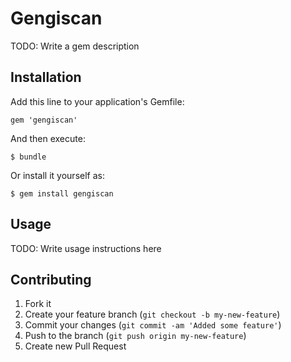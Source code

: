 # Gengiscan

TODO: Write a gem description

## Installation

Add this line to your application's Gemfile:

    gem 'gengiscan'

And then execute:

    $ bundle

Or install it yourself as:

    $ gem install gengiscan

## Usage

TODO: Write usage instructions here

## Contributing

1. Fork it
2. Create your feature branch (`git checkout -b my-new-feature`)
3. Commit your changes (`git commit -am 'Added some feature'`)
4. Push to the branch (`git push origin my-new-feature`)
5. Create new Pull Request
